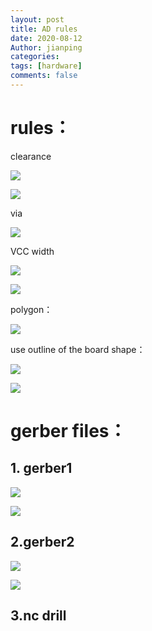 ```yaml
---
layout: post
title: AD rules
date: 2020-08-12
Author: jianping
categories: 
tags: [hardware]
comments: false
---
```


# rules：

clearance

![](https://pic.downk.cc/item/5f33514614195aa594de5a12.jpg)

![](https://pic.downk.cc/item/5f33560114195aa594e02311.jpg)


via

![](https://pic.downk.cc/item/5f33521614195aa594de88d2.jpg)


VCC width

![](https://pic.downk.cc/item/5f3352af14195aa594deb35a.jpg)

![](https://pic.downk.cc/item/5f33530c14195aa594decd53.jpg)



polygon：

[![](https://img.imgdb.cn/item/60850375d1a9ae528f71fff9.jpg)](https://img.imgdb.cn/item/60850375d1a9ae528f71fff9.jpg)



use outline of the board shape：

[![](https://img.imgdb.cn/item/608503c3d1a9ae528f7420db.jpg)](https://img.imgdb.cn/item/608503c3d1a9ae528f7420db.jpg)



[![](https://img.imgdb.cn/item/608503e3d1a9ae528f7518d2.jpg)](https://img.imgdb.cn/item/608503e3d1a9ae528f7518d2.jpg)


# gerber files：

## 1. gerber1

![](https://pic.downk.cc/item/5f5e11bb160a154a679be18a.jpg)

![](https://pic.downk.cc/item/5f5e12aa160a154a679c1a05.jpg)




## 2.gerber2
![](https://pic.downk.cc/item/5f5e1269160a154a679c08f1.jpg)

![](https://pic.downk.cc/item/5f5e128f160a154a679c11c3.jpg)

## 3.nc drill

